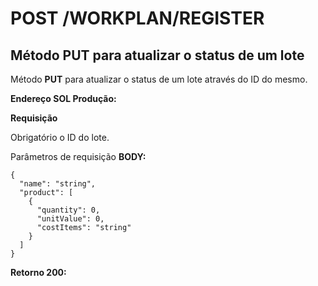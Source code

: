 # POST /WORKPLAN/REGISTER

## Método PUT para atualizar o status de um lote

Método **PUT** para atualizar o status de um lote através do ID do mesmo.

**Endereço SOL Produção:**&#x20;

**Requisição**

Obrigatório o ID do lote.

Parâmetros de requisição **BODY:**

```
{
  "name": "string",
  "product": [
    {
      "quantity": 0,
      "unitValue": 0,
      "costItems": "string"
    }
  ]
}
```

**Retorno 200:**
